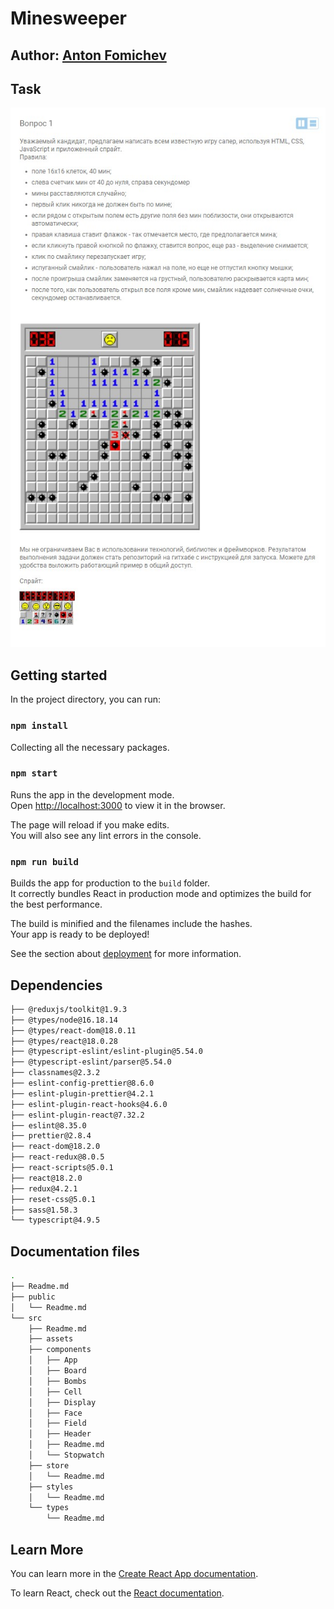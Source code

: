 # Minesweeper

## Author: [Anton Fomichev](https://github.com/fluxionbeats)

## Task

<img src="./task.jpg">

## Getting started

In the project directory, you can run:

### `npm install`

Collecting all the necessary packages.

### `npm start`

Runs the app in the development mode.\
Open [http://localhost:3000](http://localhost:3000) to view it in the browser.

The page will reload if you make edits.\
You will also see any lint errors in the console.

### `npm run build`

Builds the app for production to the `build` folder.\
It correctly bundles React in production mode and optimizes the build for the best performance.

The build is minified and the filenames include the hashes.\
Your app is ready to be deployed!

See the section about [deployment](https://facebook.github.io/create-react-app/docs/deployment) for more information.

## Dependencies

```bash
├── @reduxjs/toolkit@1.9.3
├── @types/node@16.18.14
├── @types/react-dom@18.0.11
├── @types/react@18.0.28
├── @typescript-eslint/eslint-plugin@5.54.0
├── @typescript-eslint/parser@5.54.0
├── classnames@2.3.2
├── eslint-config-prettier@8.6.0
├── eslint-plugin-prettier@4.2.1
├── eslint-plugin-react-hooks@4.6.0
├── eslint-plugin-react@7.32.2
├── eslint@8.35.0
├── prettier@2.8.4
├── react-dom@18.2.0
├── react-redux@8.0.5
├── react-scripts@5.0.1
├── react@18.2.0
├── redux@4.2.1
├── reset-css@5.0.1
├── sass@1.58.3
└── typescript@4.9.5
```

## Documentation files

```bash
.
├── Readme.md
├── public
│   └── Readme.md
└── src
    ├── Readme.md
    ├── assets
    ├── components
    │   ├── App
    │   ├── Board
    │   ├── Bombs
    │   ├── Cell
    │   ├── Display
    │   ├── Face
    │   ├── Field
    │   ├── Header
    │   ├── Readme.md
    │   └── Stopwatch
    ├── store
    │   └── Readme.md
    ├── styles
    │   └── Readme.md
    └── types
        └── Readme.md
```

## Learn More

You can learn more in the [Create React App documentation](https://facebook.github.io/create-react-app/docs/getting-started).

To learn React, check out the [React documentation](https://reactjs.org/).

